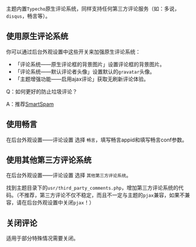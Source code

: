主题内置`Typecho`原生评论系统，同样支持任何第三方评论服务（如：多说，`disqus`，畅言等）。

## 使用原生评论系统

你可以通过后台外观设置中这些开关来加强原生评论系统：

* 「评论系统——原生评论框的背景图片」设置评论框的背景图片。
* 「评论系统——默认评论者头像」设置默认的`gravatar`头像。
* 「主题增强功能——启用ajax评论」获取无刷新评论体验。

Q：如何更好的防止垃圾评论？</br>

A：推荐[SmartSpam](/typecho)


</p>

## 使用畅言

在后台外观设置——评论设置 选择 `畅言`，填写畅言appid和填写畅言conf参数。


## 使用其他第三方评论系统

在后台外观设置——评论设置 选择 `其他第三方评论系统`。

找到主题目录下的`usr/third_party_comments.php`，增加第三方评论系统的代码。（不推荐，第三方评论不仅不稳定，而且不一定与主题的`pjax`兼容，如果不兼容，请在后台外观设置中关闭`pjax`！）

## 关闭评论

适用于部分特殊情况需要关闭。